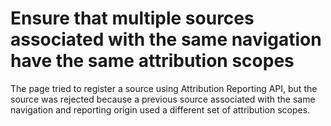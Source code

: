 # Ensure that multiple sources associated with the same navigation have the same attribution scopes

The page tried to register a source using Attribution Reporting API, but the
source was rejected because a previous source associated with the same
navigation and reporting origin used a different set of attribution scopes.
